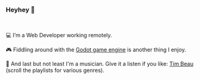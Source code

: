 ### Heyhey 👋
<br>

💻 I’m a Web Developer working remotely.

🎮 Fiddling around with the [Godot game engine](https://godotengine.org/) is another thing I enjoy.

🎹 And last but not least I'm a musician. Give it a listen if you like: [Tim Beau](https://soundcloud.com/timbeau/sets) (scroll the playlists for various genres).
